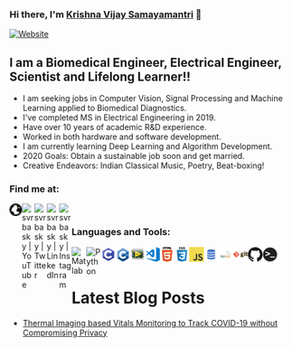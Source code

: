 ### Hi there, I'm [Krishna Vijay Samayamantri][website] 👋

[![Website](https://img.shields.io/badge/Krishna%20Vijay%20Samayamantri-Biomedical%20Engineer-brightgreen)](https://krishnavijaysamayamantri.com/)


## I am a Biomedical Engineer, Electrical Engineer, Scientist and Lifelong Learner!!
- I am seeking jobs in Computer Vision, Signal Processing and Machine Learning applied to Biomedical Diagnostics.
- I've completed MS in Electrical Engineering in 2019.
- Have over 10 years of academic R&D experience.
- Worked in both hardware and software development.
- I am currently learning Deep Learning and Algorithm Development.
- 2020 Goals: Obtain a sustainable job soon and get married.
- Creative Endeavors: Indian Classical Music, Poetry, Beat-boxing!

### Find me at:
[<img align="left" alt="krishnavijaysamayamantri.com" width="22px" src="https://raw.githubusercontent.com/iconic/open-iconic/master/svg/globe.svg" />][website]
[<img align="left" alt="svrbasky | YouTube" width="22px" src="https://cdn.jsdelivr.net/npm/simple-icons@v3/icons/youtube.svg" />][youtube]
[<img align="left" alt="svrbasky | Twitter" width="22px" src="https://cdn.jsdelivr.net/npm/simple-icons@v3/icons/twitter.svg" />][twitter]
[<img align="left" alt="svrbasky | LinkedIn" width="22px" src="https://cdn.jsdelivr.net/npm/simple-icons@v3/icons/linkedin.svg" />][linkedin]
[<img align="left" alt="svrbasky | Instagram" width="22px" src="https://cdn.jsdelivr.net/npm/simple-icons@v3/icons/instagram.svg" />][instagram]


<br/>

### Languages and Tools:

<img align="left" alt="Matlab" width="26px" src="https://upload.wikimedia.org/wikipedia/commons/2/21/Matlab_Logo.png" />
<img align="left" alt="Python" width="26px" src="https://upload.wikimedia.org/wikipedia/commons/0/0a/Python.svg" />
<img align="left" alt="C Programming" width="26px" src="https://github.com/svrbasky/svrbasky/blob/master/icons/c-programming.png" />
<img align="left" alt="C++ Programming" width="26px" src="https://github.com/svrbasky/svrbasky/blob/master/icons/c-logo-icon-28389.png" />
<img align="left" alt="LabVIEW" width="26px" src="https://github.com/svrbasky/svrbasky/blob/master/icons/labview_14599.png" />

<img align="left" alt="Visual Studio Code" width="26px" src="https://raw.githubusercontent.com/github/explore/80688e429a7d4ef2fca1e82350fe8e3517d3494d/topics/visual-studio-code/visual-studio-code.png" />
<img align="left" alt="HTML5" width="26px" src="https://raw.githubusercontent.com/github/explore/80688e429a7d4ef2fca1e82350fe8e3517d3494d/topics/html/html.png" />
<img align="left" alt="CSS3" width="26px" src="https://raw.githubusercontent.com/github/explore/80688e429a7d4ef2fca1e82350fe8e3517d3494d/topics/css/css.png" />
<img align="left" alt="JavaScript" width="26px" src="https://raw.githubusercontent.com/github/explore/80688e429a7d4ef2fca1e82350fe8e3517d3494d/topics/javascript/javascript.png" />
<img align="left" alt="SQL" width="26px" src="https://raw.githubusercontent.com/github/explore/80688e429a7d4ef2fca1e82350fe8e3517d3494d/topics/sql/sql.png" />
<img align="left" alt="MySQL" width="26px" src="https://raw.githubusercontent.com/github/explore/80688e429a7d4ef2fca1e82350fe8e3517d3494d/topics/mysql/mysql.png" />
<img align="left" alt="Git" width="26px" src="https://raw.githubusercontent.com/github/explore/80688e429a7d4ef2fca1e82350fe8e3517d3494d/topics/git/git.png" />
<img align="left" alt="GitHub" width="26px" src="https://raw.githubusercontent.com/github/explore/78df643247d429f6cc873026c0622819ad797942/topics/github/github.png" />
<img align="left" alt="Terminal" width="26px" src="https://raw.githubusercontent.com/github/explore/80688e429a7d4ef2fca1e82350fe8e3517d3494d/topics/terminal/terminal.png" />


<br/>
<br/>

# Latest Blog Posts
<!-- BLOG-POST-LIST:START -->
- [Thermal Imaging based Vitals Monitoring to Track COVID-19 without Compromising Privacy](https://medium.com/@svrbasky/thermal-imaging-based-vitals-monitoring-to-track-covid-19-without-compromising-privacy-1079d54d1987?source=rss-a63bd69c3b4a------2)
<!-- BLOG-POST-LIST:END -->



[website]: https://krishnavijaysamayamantri.com/
[twitter]: https://twitter.com/svrbasky
[youtube]: https://www.youtube.com/user/Basky008

[instagram]: https://instagram.com/svrbasky
[linkedin]: https://www.linkedin.com/in/svrkrishnavijay/

